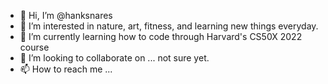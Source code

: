 - 👋 Hi, I’m @hanksnares
- 👀 I’m interested in nature, art, fitness, and learning new things everyday.
- 🌱 I’m currently learning how to code through Harvard's CS50X 2022 course
- 💞️ I’m looking to collaborate on ... not sure yet.
- 📫 How to reach me ...

<!---
hanksnares/hanksnares is a ✨ special ✨ repository because its `README.md` (this file) appears on your GitHub profile.
You can click the Preview link to take a look at your changes.
--->
